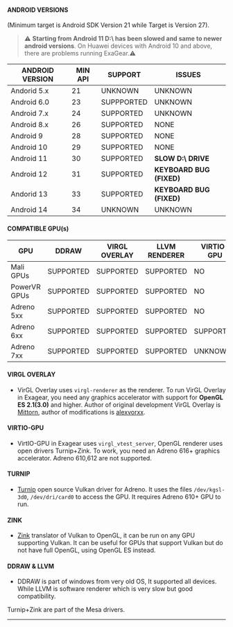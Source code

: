 #### ANDROID VERSIONS 
(Minimum target is Android SDK Version 21 while Target is Version 27). 
> ⚠️ **Starting from Android 11 D:\ has been slowed and same to newer android versions**. On Huawei devices with Android 10 and above, there are problems running ExaGear.⚠️

| ANDROID VERSION | MIN API | SUPPORT | ISSUES |
| --------------- | ------- | ------- | ------ |
| Andorid 5.x     |      21 | UNKNOWN | UNKNOWN |
| Android 6.0     |      23 | SUPPPORTED | UNKNOWN |
| Android 7.x     |      24 | SUPPORTED | UNKNOWN |
| Android 8.x     |      26 | SUPPORTED | NONE |
| Android 9       |      28 | SUPPORTED | NONE |
| Android 10      |      29 | SUPPORTED | NONE |
| Android 11      |      30 | SUPPORTED | **SLOW D:\ DRIVE** |
| Android 12      |      31 | SUPPORTED | **KEYBOARD BUG (FIXED)** |
| Andorid 13      |      33 | SUPPORTED | **KEYBOARD BUG (FIXED)** |
| Android 14      |      34 | UNKNOWN | UNKNOWN |

#### COMPATIBLE GPU(s)
| GPU        | DDRAW | VIRGL OVERLAY | LLVM RENDERER | VIRTIO-GPU | TURNIP | ZINK | DXVK |
| ---------- | ----- | ------------- | ------------- | ---------- | ------ | ---- | ---- |
| Mali GPUs  | SUPPORTED | SUPPORTED | SUPPORTED | NO | NO | NO | NO |
| PowerVR GPUs | SUPPORTED | SUPPORTED | SUPPORTED | NO | NO | NO | NO |
| Adreno 5xx | SUPPORTED | SUPPORTED | SUPPORTED | NO | NO | NO | NO |
| Adreno 6xx | SUPPORTED | SUPPORTED | SUPPORTED | SUPPORTED | SUPPORTED | SUPPORTED | YES |
| Adreno 7xx | SUPPORTED | SUPPORTED | SUPPORTED | UNKNOWN | PARTIALLY | PARTIALLY | YES |

#### VIRGL OVERLAY
- VirGL Overlay uses `virgl-renderer` as the renderer. To run VirGL Overlay in Exagear, you need any graphics accelerator with support for **OpenGL ES 2.1(3.0)** and higher. Author of original development VirGL Overlay is [Mittorn](https://github.com/mittorn/virglrenderer-android), author of modifications is [alexvorxx](https://github.com/alexvorxx/VirGL-Overlay-Rebuild).
#### VIRTIO-GPU
- VirtIO-GPU in Exagear uses `virgl_vtest_server`, OpenGL renderer uses open drivers Turnip+Zink. To work, you need an Adreno 616+ graphics accelerator. Adreno 610,612 are not supported.
#### TURNIP
- [Turnip](https://www.exagear.wiki/index.php?title=Turnip) open source Vulkan driver for Adreno. It uses the files `/dev/kgsl-3d0`, `/dev/dri/card0` to access the GPU. It requires Adreno 610+ GPU to run.
#### ZINK
- [Zink](https://www.exagear.wiki/index.php?title=Zink) translator of Vulkan to OpenGL, it can be run on any GPU supporting Vulkan. It can be useful for GPUs that support Vulkan but do not have full OpenGL, using OpenGL ES instead.
#### DDRAW & LLVM
- DDRAW is part of windows from very old OS, It supported all devices. While LLVM is software renderer which is very slow but good compatibility.

Turnip+Zink are part of the Mesa drivers.

---

